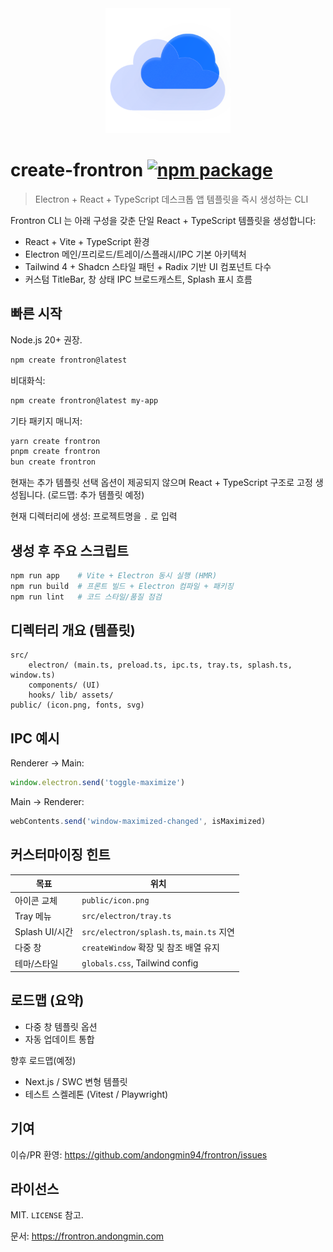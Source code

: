 <div align=center>

<a href="https://frontron.andongmin.com">
<img src="/docs/public/logo.svg" alt="logo" height=200px>
</a>

</div>

# create-frontron <a href="https://npmjs.com/package/create-frontron"><img src="https://img.shields.io/npm/v/create-frontron" alt="npm package"></a>

> Electron + React + TypeScript 데스크톱 앱 템플릿을 즉시 생성하는 CLI

Frontron CLI 는 아래 구성을 갖춘 단일 React + TypeScript 템플릿을 생성합니다:

- React + Vite + TypeScript 환경
- Electron 메인/프리로드/트레이/스플래시/IPC 기본 아키텍처
- Tailwind 4 + Shadcn 스타일 패턴 + Radix 기반 UI 컴포넌트 다수
- 커스텀 TitleBar, 창 상태 IPC 브로드캐스트, Splash 표시 흐름

## 빠른 시작

Node.js 20+ 권장.

```bash
npm create frontron@latest
```

비대화식:
```bash
npm create frontron@latest my-app
```

기타 패키지 매니저:
```bash
yarn create frontron
pnpm create frontron
bun create frontron
```

현재는 추가 템플릿 선택 옵션이 제공되지 않으며 React + TypeScript 구조로 고정 생성됩니다. (로드맵: 추가 템플릿 예정)

현재 디렉터리에 생성: 프로젝트명을 `.` 로 입력

## 생성 후 주요 스크립트

```bash
npm run app    # Vite + Electron 동시 실행 (HMR)
npm run build  # 프론트 빌드 + Electron 컴파일 + 패키징
npm run lint   # 코드 스타일/품질 점검
```

## 디렉터리 개요 (템플릿)

```
src/
	electron/ (main.ts, preload.ts, ipc.ts, tray.ts, splash.ts, window.ts)
	components/ (UI)
	hooks/ lib/ assets/
public/ (icon.png, fonts, svg)
```

## IPC 예시

Renderer → Main:
```ts
window.electron.send('toggle-maximize')
```
Main → Renderer:
```ts
webContents.send('window-maximized-changed', isMaximized)
```

## 커스터마이징 힌트

| 목표 | 위치 |
| ---- | ---- |
| 아이콘 교체 | `public/icon.png` |
| Tray 메뉴 | `src/electron/tray.ts` |
| Splash UI/시간 | `src/electron/splash.ts`, `main.ts` 지연 | 
| 다중 창 | `createWindow` 확장 및 참조 배열 유지 |
| 테마/스타일 | `globals.css`, Tailwind config |

## 로드맵 (요약)

- 다중 창 템플릿 옵션
- 자동 업데이트 통합
  
향후 로드맵(예정)
- Next.js / SWC 변형 템플릿
- 테스트 스켈레톤 (Vitest / Playwright)

## 기여

이슈/PR 환영: https://github.com/andongmin94/frontron/issues

## 라이선스

MIT. `LICENSE` 참고.

문서: https://frontron.andongmin.com
